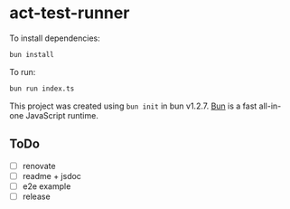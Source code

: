 # act-test-runner

To install dependencies:

```bash
bun install
```

To run:

```bash
bun run index.ts
```

This project was created using `bun init` in bun v1.2.7. [Bun](https://bun.sh) is a fast all-in-one JavaScript runtime.

## ToDo

- [ ] renovate
- [ ] readme + jsdoc
- [ ] e2e example
- [ ] release
